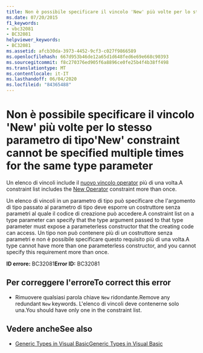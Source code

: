 ```yaml
---
title: Non è possibile specificare il vincolo 'New' più volte per lo stesso parametro di tipo
ms.date: 07/20/2015
f1_keywords:
- vbc32081
- BC32081
helpviewer_keywords:
- BC32081
ms.assetid: afcb30da-3973-4452-9cf3-c027f9866589
ms.openlocfilehash: 667d953b46de12a65d1d648fed6e69e668c90393
ms.sourcegitcommit: f8c270376ed905f6a8896ce0fe25b4f4b38ff498
ms.translationtype: MT
ms.contentlocale: it-IT
ms.lasthandoff: 06/04/2020
ms.locfileid: "84365488"
---
```

# <a name="new-constraint-cannot-be-specified-multiple-times-for-the-same-type-parameter"></a><span data-ttu-id="47b1d-102">Non è possibile specificare il vincolo 'New' più volte per lo stesso parametro di tipo</span><span class="sxs-lookup"><span data-stu-id="47b1d-102">'New' constraint cannot be specified multiple times for the same type parameter</span></span>
<span data-ttu-id="47b1d-103">Un elenco di vincoli include il [nuovo vincolo operator](../language-reference/operators/new-operator.md) più di una volta.</span><span class="sxs-lookup"><span data-stu-id="47b1d-103">A constraint list includes the [New Operator](../language-reference/operators/new-operator.md) constraint more than once.</span></span>  
  
 <span data-ttu-id="47b1d-104">Un elenco di vincoli in un parametro di tipo può specificare che l'argomento di tipo passato al parametro di tipo deve esporre un costruttore senza parametri al quale il codice di creazione può accedere.</span><span class="sxs-lookup"><span data-stu-id="47b1d-104">A constraint list on a type parameter can specify that the type argument passed to that type parameter must expose a parameterless constructor that the creating code can access.</span></span> <span data-ttu-id="47b1d-105">Un tipo non può contenere più di un costruttore senza parametri e non è possibile specificare questo requisito più di una volta.</span><span class="sxs-lookup"><span data-stu-id="47b1d-105">A type cannot have more than one parameterless constructor, and you cannot specify this requirement more than once.</span></span>  
  
 <span data-ttu-id="47b1d-106">**ID errore:** BC32081</span><span class="sxs-lookup"><span data-stu-id="47b1d-106">**Error ID:** BC32081</span></span>  
  
## <a name="to-correct-this-error"></a><span data-ttu-id="47b1d-107">Per correggere l'errore</span><span class="sxs-lookup"><span data-stu-id="47b1d-107">To correct this error</span></span>  
  
- <span data-ttu-id="47b1d-108">Rimuovere qualsiasi parola chiave `New` ridondante.</span><span class="sxs-lookup"><span data-stu-id="47b1d-108">Remove any redundant `New` keywords.</span></span> <span data-ttu-id="47b1d-109">L'elenco di vincoli deve contenerne solo una.</span><span class="sxs-lookup"><span data-stu-id="47b1d-109">You should have only one in the constraint list.</span></span>  
  
## <a name="see-also"></a><span data-ttu-id="47b1d-110">Vedere anche</span><span class="sxs-lookup"><span data-stu-id="47b1d-110">See also</span></span>

- [<span data-ttu-id="47b1d-111">Generic Types in Visual Basic</span><span class="sxs-lookup"><span data-stu-id="47b1d-111">Generic Types in Visual Basic</span></span>](../programming-guide/language-features/data-types/generic-types.md)

